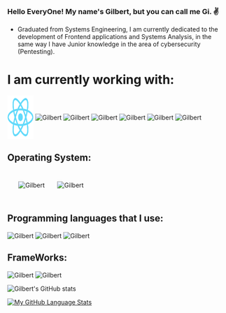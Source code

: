 ### Hello EveryOne! My name's Gilbert, but you can call me Gi. :v:

- Graduated from Systems Engineering, I am currently dedicated to the development of Frontend applications and Systems Analysis, in the same way I have Junior knowledge in the area of ​​cybersecurity (Pentesting).

# I am currently working with: 



<img align="center" alt="Rafa-React" height="100" width="60" src="https://raw.githubusercontent.com/devicons/devicon/master/icons/react/react-original.svg" style="max-width:100%;">  <img align="center" alt="Gilbert" height="60" width="60" src="https://cdn.iconscout.com/icon/free/png-256/javascript-2752148-2284965.png" style="max-width:100%;"> 
<img align="center" alt="Gilbert" height="60" width="60" src="https://upload.wikimedia.org/wikipedia/commons/thumb/c/c3/Python-logo-notext.svg/768px-Python-logo-notext.svg.png" style="max-width:100%;"> <img align="center" alt="Gilbert" height="60" width="60" src="https://upload.wikimedia.org/wikipedia/commons/thumb/4/4c/Typescript_logo_2020.svg/512px-Typescript_logo_2020.svg.png" style="max-width:100%;"> <img align="center" alt="Gilbert" height="60" width="60" src="https://community.infoblox.com/t5/image/serverpage/image-id/2195iA290BF7E3BA6064D/image-size/large/is-moderation-mode/true?v=v2&px=999" style="max-width:100%;"> <img align="center" alt="Gilbert" height="60" width="60" src="https://git-scm.com/images/logos/downloads/Git-Icon-1788C.png" style="max-width:100%;"> <img align="center" alt="Gilbert" height="60" width="60" src="https://seeklogo.com/images/K/kali-linux-logo-5A3B1D1555-seeklogo.com.png" style="max-width:100%;">


<h2>Operating System:</h2>

<img align="center" alt="Gilbert" height="55" width="45" src="https://seeklogo.com/images/W/windows-10-icon-logo-5BC5C69712-seeklogo.com.png" style="max-width:100%; margin:5%">   <img align="center" alt="Gilbert" height="55" width="45" src="https://seeklogo.com/images/T/tux-logo-AA06C623EC-seeklogo.com.png" style="max-width:100%;">  

<h2>Programming languages ​​that I use:</h2>

<img align="center" alt="Gilbert" height="40" width="40" src="https://cdn.iconscout.com/icon/free/png-256/javascript-2752148-2284965.png" style="max-width:100%;"> <img align="center" alt="Gilbert" height="40" width="40" src="https://upload.wikimedia.org/wikipedia/commons/thumb/c/c3/Python-logo-notext.svg/768px-Python-logo-notext.svg.png" style="max-width:100%;">  <img align="center" alt="Gilbert" height="60" width="75" src="https://upload.wikimedia.org/wikipedia/commons/thumb/2/27/PHP-logo.svg/2560px-PHP-logo.svg.png" style="max-width:100%;">

<h2>FrameWorks:</h2>

<img align="center" alt="Gilbert" height="60" width="60" src="https://upload.wikimedia.org/wikipedia/commons/thumb/9/9a/Laravel.svg/1200px-Laravel.svg.png" style="max-width:100%;"> <img align="center" alt="Gilbert" height="60" width="60" src="https://upload.wikimedia.org/wikipedia/commons/thumb/e/ee/.NET_Core_Logo.svg/1200px-.NET_Core_Logo.svg.png" style="max-width:100%;"> 






![Gilbert's GitHub stats](https://github-readme-stats.vercel.app/api?username=TineoGilbert&show_icons=true&theme=tokyonight)

[![My GitHub Language Stats](https://github-readme-stats.vercel.app/api/top-langs/?username=TineoGilbert&langs_count=7&theme=tokyonight)]()








